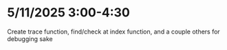 # 5/11/2025 3:00-4:30

Create trace function, find/check at index function, and a couple others for debugging sake
